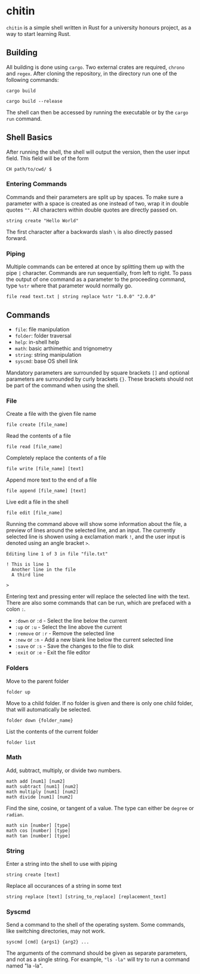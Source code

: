# chitin

`chitin` is a simple shell written in Rust for a university honours project, as a way to start learning Rust.

## Building

All building is done using `cargo`. Two external crates are required, `chrono` and `regex`. After cloning the repository, in the directory run one of the following commands:

```shell
cargo build
```

```shell
cargo build --release
```

The shell can then be accessed by running the executable or by the `cargo run` command.

## Shell Basics

After running the shell, the shell will output the version, then the user input field. This field will be of the form

```shell
CH path/to/cwd/ $
```

### Entering Commands

Commands and their parameters are split up by spaces. To make sure a parameter with a space is created as one instead of two, wrap it in double quotes `""`. All characters within double quotes are directly passed on.

```shell
string create "Hello World"
```

The first character after a backwards slash `\` is also directly passed forward.

### Piping

Multiple commands can be entered at once by splitting them up with the pipe `|` character. Commands are run sequentially, from left to right. To pass the output of one command as a parameter to the proceeding command, type `%str` where that parameter would normally go.

```shell
file read text.txt | string replace %str "1.0.0" "2.0.0"
```

## Commands

- `file`: file manipulation
- `folder`: folder traversal
- `help`: in-shell help
- `math`: basic arthimethic and trignometry
- `string`: string manipulation
- `syscmd`: base OS shell link

Mandatory parameters are surrounded by square brackets `[]` and optional parameters are surrounded by curly brackets `{}`. These brackets should not be part of the command when using the shell.

### File

Create a file with the given file name

```shell
file create [file_name]
```

Read the contents of a file

```shell
file read [file_name]
```

Completely replace the contents of a file

```shell
file write [file_name] [text]
```

Append more text to the end of a file

```shell
file append [file_name] [text]
```

Live edit a file in the shell

```shell
file edit [file_name]
```

Running the command above will show some information about the file, a preview of lines around the selected line, and an input. The currently selected line is showen using a exclamation mark `!`, and the user input is denoted using an angle bracket `>`.

```shell
Editing line 1 of 3 in file "file.txt"

! This is line 1
  Another line in the file
  A third line

>
```

Entering text and pressing enter will replace the selected line with the text. There are also some commands that can be run, which are prefaced with a colon `:`.

- `:down` or `:d` - Select the line below the current
- `:up` or `:u` - Select the line above the current
- `:remove` or `:r` - Remove the selected line
- `:new` or `:n` - Add a new blank line below the current selected line
- `:save` or `:s` - Save the changes to the file to disk
- `:exit` or `:e` - Exit the file editor

### Folders

Move to the parent folder

```shell
folder up
```

Move to a child folder. If no folder is given and there is only one child folder, that will automatically be selected.

```shell
folder down {folder_name}
```

List the contents of the current folder

```shell
folder list
```

### Math

Add, subtract, multiply, or divide two numbers.

```shell
math add [num1] [num2]
math subtract [num1] [num2]
math multiply [num1] [num2]
math divide [num1] [num2]
```

Find the sine, cosine, or tangent of a value. The type can either be `degree` or `radian`.

```shell
math sin [number] [type]
math cos [number] [type]
math tan [number] [type]
```

### String

Enter a string into the shell to use with piping

```shell
string create [text]
```

Replace all occurances of a string in some text

```shell
string replace [text] [string_to_replace] [replacement_text]
```

### Syscmd

Send a command to the shell of the operating system. Some commands, like switching directories, may not work.

```shell
syscmd [cmd] {args1} {arg2} ...
```

The arguments of the command should be given as separate parameters, and not as a single string. For example, `"ls -la"` will try to run a command named "la -la".

